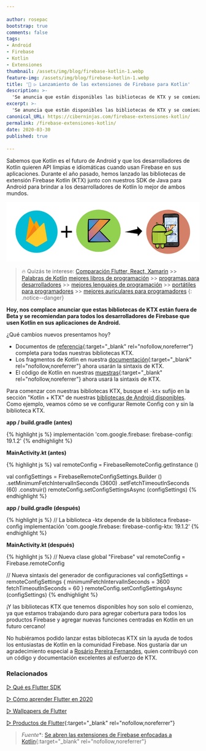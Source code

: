 ```yaml
---

author: rosepac
bootstrap: true
comments: false
tags:
- Android
- Firebase
- Kotlin
- Extensiones
thumbnail: /assets/img/blog/firebase-kotlin-1.webp
feature-img: /assets/img/blog/firebase-kotlin-1.webp
title: '🚀 ▷ Lanzamiento de las extensiones de Firebase para Kotlin'
description: >-
  'Se anuncia que están disponibles las bibliotecas de KTX y se comienza a recomendar para todos los desarrolladores de Firebase que se use Kotlin en sus aplicaciones de Android.'
excerpt: >-
  'Se anuncia que están disponibles las bibliotecas de KTX y se comienza a recomendar para todos los desarrolladores de Firebase que se use Kotlin en sus aplicaciones de Android.'
canonical_URL: https://ciberninjas.com/firebase-extensiones-kotlin/
permalink: /firebase-extensiones-kotlin/
date: 2020-03-30
published: true

---
```


Sabemos que Kotlin es el futuro de Android y que los desarrolladores de Kotlin quieren API limpias e idiomáticas cuando usan Firebase en sus aplicaciones. Durante el año pasado, hemos lanzado las bibliotecas de extensión Firebase Kotlin (KTX) junto con nuestros SDK de Java para Android para brindar a los desarrolladores de Kotlin lo mejor de ambos mundos.

![Lanzamiento de las extensiones de Firebase para Kotlin](/assets/img/blog/firebase-kotlin-1.webp "Lanzamiento de las extensiones de Firebase para Kotlin")

> 🔥 Quizás te interese: [Comparación Flutter, React, Xamarin](/comparacion-flutter-react-native-xamarin/) >> [Palabras de Kotlin](/palabras-lenguajes-programacion/#nube-de-palabras-de-kotlin) [mejores libros de programación](/programar/) >> [programas para desarrolladores](/mejores-editores-texto/) >> [mejores lenguajes de programación](/15-mejores-lenguajes-programacion/) >> [portátiles para programadores]() >> [mejores auriculares para programadores](/auriculares-dise%C3%B1o/)
{: .notice--danger}

**Hoy, nos complace anunciar que estas bibliotecas de KTX están fuera de Beta y se recomiendan para todos los desarrolladores de Firebase que usen Kotlin en sus aplicaciones de Android.**

¿Qué cambios nuevos presentamos hoy?

- Documentos de [referencia](https://firebase.google.com/docs/reference/kotlin/packages){:target="_blank" rel="nofollow,noreferrer"} completa para todas nuestras bibliotecas KTX.
- Los fragmentos de Kotlin en nuestra [documentación](https://firebase.google.com/docs/guides){:target="_blank" rel="nofollow,noreferrer"} ahora usarán la sintaxis de KTX.
- El código de Kotlin en nuestras [muestras](https://github.com/firebase/quickstart-android){:target="_blank" rel="nofollow,noreferrer"} ahora usará la sintaxis de KTX.

Para comenzar con nuestras bibliotecas KTX, busque el `-ktx` sufijo en la sección "Kotlin + KTX" de nuestras [bibliotecas de Android disponibles](https://firebase.google.com/support/release-notes/android). Como ejemplo, veamos cómo se ve configurar Remote Config con y sin la biblioteca KTX.

**app / build.gradle (antes)**

{% highlight js %}
implementación 'com.google.firebase: firebase-config: 19.1.2'
{% endhighlight %}

**MainActivity.kt (antes)**

{% highlight js %}
val remoteConfig = FirebaseRemoteConfig.getInstance ()

val configSettings = FirebaseRemoteConfigSettings.Builder ()
        .setMinimumFetchIntervalInSeconds (3600)
        .setFetchTimeoutInSeconds (60)
        .construir()
remoteConfig.setConfigSettingsAsync (configSettings)
{% endhighlight %}

**app / build.gradle (después)**

{% highlight js %}
// La biblioteca -ktx depende de la biblioteca firebase-config
implementación 'com.google.firebase: firebase-config-ktx: 19.1.2'
{% endhighlight %}

**MainActivity.kt (después)**

{% highlight js %}
// Nueva clase global "Firebase"
val remoteConfig = Firebase.remoteConfig

// Nueva sintaxis del generador de configuraciones
val configSettings = remoteConfigSettings {
    minimumFetchIntervalInSeconds = 3600
    fetchTimeoutInSeconds = 60
}
remoteConfig.setConfigSettingsAsync (configSettings)
{% endhighlight %}

¡Y las bibliotecas KTX que tenemos disponibles hoy son solo el comienzo, ya que estamos trabajando duro para agregar cobertura para todos los productos Firebase y agregar nuevas funciones centradas en Kotlin en un futuro cercano!

No hubiéramos podido lanzar estas bibliotecas KTX sin la ayuda de todos los entusiastas de Kotlin en la comunidad Firebase. Nos gustaría dar un agradecimiento especial a [Rosário Pereira Fernandes](https://github.com/rosariopfernandes), quien contribuyó con un código y documentación excelentes al esfuerzo de KTX.

### Relacionados

[▷ Qué es Flutter SDK](/que-es-flutter-y-por-que-debes-aprenderlo/)

[▷ Cómo aprender Flutter en 2020](/como-aprender-flutter/)

[▷ Wallpapers de Flutter](/wallpaper-flutter/)

[▷ Productos de Flutter](https://ciberninjas.redbubble.com){:target="_blank" rel="nofollow,noreferrer"}

> *Fuente**: [Se abren las extensiones de Firebase enfocadas a Kotlin](https://firebase.googleblog.com/2020/03/firebase-kotlin-ga.html "Se abren las extensiones de Firebase enfocadas a Kotlin"){:target="_blank" rel="nofollow,noreferrer"}